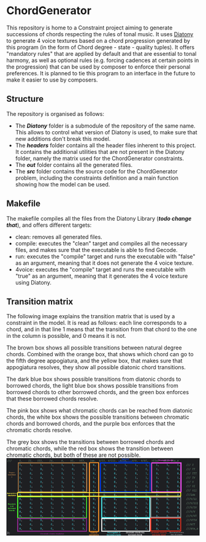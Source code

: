 # ChordGenerator
This repository is home to a Constraint project aiming to generate successions of chords respecting the rules of tonal music. It uses [Diatony](https://github.com/sprockeelsd/Diatony) to generate 4 voice textures based on a chord progression generated by this program (in the form of Chord degree - state - quality tuples). It offers "mandatory rules" that are applied by default and that are essential to tonal harmony, as well as optional rules (e.g. forcing cadences at certain points in the progression) that can be used by composer to enforce their personal preferences. It is planned to tie this program to an interface in the future to make it easier to use by composers.

## Structure
The repository is organised as follows: 
- The ***Diatony*** folder is a submodule of the repository of the same name. This allows to control what version of Diatony is used, to make sure that new additions don't break this model.
- The ***headers*** folder contains all the header files inherent to this project. It contains the additional utilities that are not present in the Diatony folder, namely the matrix used for the ChordGenerator constraints.
- The ***out*** folder contains all the generated files.
- The ***src*** folder contains the source code for the ChordGenerator problem, including the constraints definition and a main function showing how the model can be used.

## Makefile
The makefile compiles all the files from the Diatony Library (***todo change that***), and offers different targets:
- clean: removes all generated files.
- compile: executes the "clean" target and compiles all the necessary files, and makes sure that the executable is able to find Gecode.
- run: executes the "compile" target and runs the executable with "false" as an argument, meaning that it does not generate the 4 voice texture.
- 4voice: executes the "compile" target and runs the executable with "true" as an argument, meaning that it generates the 4 voice texture using Diatony.

## Transition matrix
The following image explains the transition matrix that is used by a constraint in the model. It is read as follows: each line corresponds to a chord, and in that line 1 means that the transition from that chord to the one in the column is possible, and 0 means it is not.

The brown box shows all possible transitions between natural degree chords. Combined with the orange box, that shows which chord can go to the fifth degree appogiatura, and the yellow box, that makes sure that appogiatura resolves, they show all possible diatonic chord transitions.

The dark blue box shows possible transitions from diatonic chords to borrowed chords, the light blue box shows possible transitions from borrowed chords to other borrowed chords, and the green box enforces that these borrowed chords resolve.

The pink box shows what chromatic chords can be reached from diatonic chords, the white box shows the possible transitions between chromatic chords and borrowed chords, and the purple box enforces that the chromatic chords resolve.

The grey box shows the transitions between borrowed chords and chromatic chords, while the red box shows the transition between chromatic chords, but both of these are not possible.
![transition matrix](TransitionMatrixExplanation.png)

